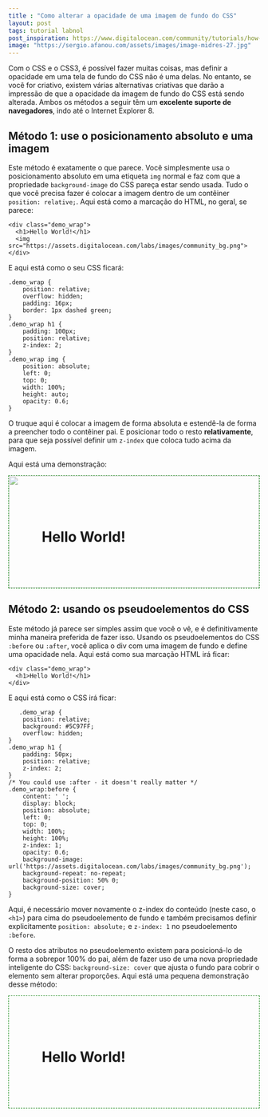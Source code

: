 ```yaml
---
title : "Como alterar a opacidade de uma imagem de fundo do CSS"
layout: post
tags: tutorial labnol
post_inspiration: https://www.digitalocean.com/community/tutorials/how-to-change-a-css-background-images-opacity-pt
image: "https://sergio.afanou.com/assets/images/image-midres-27.jpg"
---
```


<p>Com o CSS e o CSS3, é possível fazer muitas coisas, mas definir a opacidade em uma tela de fundo do CSS não é uma delas. No entanto, se você for criativo, existem várias alternativas criativas que darão a impressão de que a opacidade da imagem de fundo do CSS está sendo alterada. Ambos os métodos a seguir têm um <strong>excelente suporte de navegadores</strong>, indo até o Internet Explorer 8.</p>

<h2 id="método-1-use-o-posicionamento-absoluto-e-uma-imagem">Método 1: use o posicionamento absoluto e uma imagem</h2>

<p>Este método é exatamente o que parece. Você simplesmente usa o posicionamento absoluto em uma etiqueta <code>img</code> normal e faz com que a propriedade <code>background-image</code> do CSS pareça estar sendo usada. Tudo o que você precisa fazer é colocar a imagem dentro de um contêiner <code>position: relative;</code>. Aqui está como a marcação do HTML, no geral, se parece:</p>
<pre class="code-pre "><code class="code-highlight language-html">&lt;div class="demo_wrap"&gt;
  &lt;h1&gt;Hello World!&lt;/h1&gt;
  &lt;img src="https://assets.digitalocean.com/labs/images/community_bg.png"&gt;
&lt;/div&gt;
</code></pre>
<p>E aqui está como o seu CSS ficará:</p>
<pre class="code-pre "><code class="code-highlight language-css">.demo_wrap {
    position: relative;
    overflow: hidden;
    padding: 16px;
    border: 1px dashed green;
}
.demo_wrap h1 {
    padding: 100px;
    <span class="highlight">position: relative;</span>
    <span class="highlight">z-index: 2;</span>
}
.demo_wrap img {
    <span class="highlight">position: absolute;</span>
    left: 0;
    top: 0;
    width: 100%;
    height: auto;
    <span class="highlight">opacity: 0.6;</span>
}
</code></pre>
<p>O truque aqui é colocar a imagem de forma absoluta e estendê-la de forma a preencher todo o contêiner pai. E posicionar todo o resto <strong>relativamente</strong>, para que seja possível definir um <code>z-index</code> que coloca tudo acima da imagem.</p>

<p>Aqui está uma demonstração:</p>

<style>
.demo_wrap {
    position: relative;
    overflow: hidden;
    padding: 16px;
    border: 1px dashed green;
}
.demo_wrap h1 {
    padding: 50px;
    position: relative;
    z-index: 2;
}
.demo_wrap img {
    position: absolute;
    left: 0;
    top: 0;
    width: 100%;
    height: auto;
    opacity: 0.6;
    border: none;
}
</style>

<div class="demo_wrap">
  <h1>Hello World!</h1>
  <img src="https://assets.digitalocean.com/labs/images/community_bg.png">
</div>

<h2 id="método-2-usando-os-pseudoelementos-do-css">Método 2: usando os pseudoelementos do CSS</h2>

<p>Este método já parece ser simples assim que você o vê, e é definitivamente minha maneira preferida de fazer isso. Usando os pseudoelementos do CSS <code>:before</code> ou <code>:after</code>, você aplica o div com uma imagem de fundo e define uma opacidade nela. Aqui está como sua marcação HTML irá ficar:</p>
<pre class="code-pre "><code class="code-highlight language-html">&lt;div class="demo_wrap"&gt;
  &lt;h1&gt;Hello World!&lt;/h1&gt;
&lt;/div&gt;
</code></pre>
<p>E aqui está como o CSS irá ficar:</p>
<pre class="code-pre "><code class="code-highlight language-css">   .demo_wrap {
    position: relative;
    background: #5C97FF;
    overflow: hidden;
}
.demo_wrap h1 {
    padding: 50px;
    <span class="highlight">position: relative;</span>
    <span class="highlight">z-index: 2;</span>
}
/* You could use :after - it doesn't really matter */
.demo_wrap:before {
    content: ' ';
    display: block;
    <span class="highlight">position: absolute;</span>
    left: 0;
    top: 0;
    width: 100%;
    height: 100%;
    <span class="highlight">z-index: 1;</span>
    <span class="highlight">opacity: 0.6;</span>
    background-image: url('https://assets.digitalocean.com/labs/images/community_bg.png');
    background-repeat: no-repeat;
    background-position: 50% 0;
    background-size: cover;
}
</code></pre>
<p>Aqui, é necessário mover novamente o z-index do conteúdo (neste caso, o <code>&lt;h1&gt;</code>) para cima do pseudoelemento de fundo e também precisamos definir explicitamente <code>position: absolute;</code> e <code>z-index: 1</code> no pseudoelemento <code>:before</code>.</p>

<p>O resto dos atributos no pseudoelemento existem para posicioná-lo de forma a sobrepor 100% do pai, além de fazer uso de uma nova propriedade inteligente do CSS: <code>background-size: cover</code> que ajusta o fundo para cobrir o elemento sem alterar proporções. Aqui está uma pequena demonstração desse método:</p>

<style>
.demo_wrap2 {
    position: relative;
    overflow: hidden;
    padding: 16px;
    border: 1px dashed green;
}
.demo_wrap2 h1 {
    padding: 50px;
    position: relative;
    z-index: 2;
}
.demo_wrap2:before {
    content: ' ';
    display: block;
    position: absolute;
    left: 0;
    top: 0;
    width: 100%;
    height: 100%;
    z-index: 1;
    opacity: 0.6;
    background-image: url('https://assets.digitalocean.com/labs/images/community_bg.png');
    background-repeat: no-repeat;
    background-position: 50% 0;
    background-size: cover;
}
</style>

<div class="demo_wrap2">
  <h1>Hello World!</h1>
</div>
